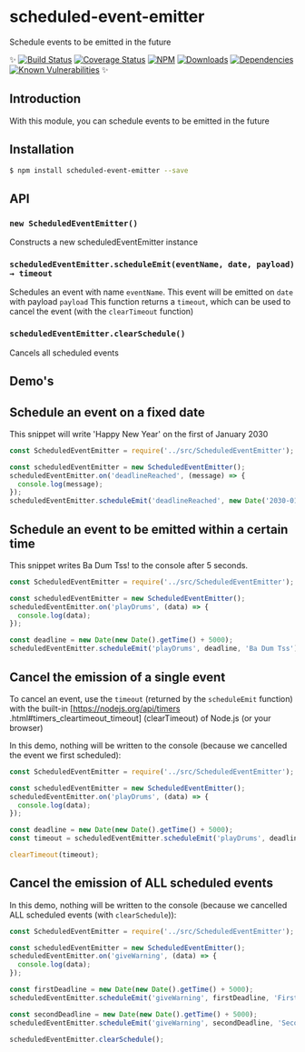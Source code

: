 # scheduled-event-emitter
Schedule events to be emitted in the future

✨ [![Build Status](http://img.shields.io/travis/seppevs/scheduled-event-emitter.svg?style=flat)](https://travis-ci.org/seppevs/scheduled-event-emitter) [![Coverage Status](https://coveralls.io/repos/github/seppevs/scheduled-event-emitter/badge.svg?branch=master)](https://coveralls.io/r/seppevs/scheduled-event-emitter) [![NPM](http://img.shields.io/npm/v/scheduled-event-emitter.svg?style=flat)](https://www.npmjs.org/package/scheduled-event-emitter) [![Downloads](http://img.shields.io/npm/dm/scheduled-event-emitter.svg?style=flat)](https://www.npmjs.org/package/scheduled-event-emitter) [![Dependencies](https://david-dm.org/seppevs/scheduled-event-emitter.svg)](https://david-dm.org/seppevs/scheduled-event-emitter) [![Known Vulnerabilities](https://snyk.io/test/github/seppevs/scheduled-event-emitter/badge.svg)](https://snyk.io/test/github/seppevs/scheduled-event-emitter) ✨

## Introduction
With this module, you can schedule events to be emitted in the future

## Installation
```bash
$ npm install scheduled-event-emitter --save
```

## API

### `new ScheduledEventEmitter()`
Constructs a new scheduledEventEmitter instance

### `scheduledEventEmitter.scheduleEmit(eventName, date, payload) → timeout`
Schedules an event with name `eventName`. This event will be emitted on `date` with payload `payload`
This function returns a `timeout`, which can be used to cancel the event (with the `clearTimeout` function) 

### `scheduledEventEmitter.clearSchedule()`
Cancels all scheduled events

## Demo's

## Schedule an event on a fixed date
This snippet will write 'Happy New Year' on the first of January 2030
```javascript
const ScheduledEventEmitter = require('../src/ScheduledEventEmitter');

const scheduledEventEmitter = new ScheduledEventEmitter();
scheduledEventEmitter.on('deadlineReached', (message) => {
  console.log(message);
});
scheduledEventEmitter.scheduleEmit('deadlineReached', new Date('2030-01-01T00:00:00.000Z'), 'Happy New Year!');
```

## Schedule an event to be emitted within a certain time
This snippet writes Ba Dum Tss! to the console after 5 seconds.
```javascript
const ScheduledEventEmitter = require('../src/ScheduledEventEmitter');

const scheduledEventEmitter = new ScheduledEventEmitter();
scheduledEventEmitter.on('playDrums', (data) => {
  console.log(data);
});

const deadline = new Date(new Date().getTime() + 5000);
scheduledEventEmitter.scheduleEmit('playDrums', deadline, 'Ba Dum Tss');
```

## Cancel the emission of a single event
To cancel an event, use the `timeout` (returned by the `scheduleEmit` function) with the built-in [https://nodejs.org/api/timers
.html#timers_cleartimeout_timeout]
(clearTimeout) of Node.js (or your browser)

In this demo, nothing will be written to the console (because we cancelled the event we first scheduled):

```javascript
const ScheduledEventEmitter = require('../src/ScheduledEventEmitter');

const scheduledEventEmitter = new ScheduledEventEmitter();
scheduledEventEmitter.on('playDrums', (data) => {
  console.log(data);
});

const deadline = new Date(new Date().getTime() + 5000);
const timeout = scheduledEventEmitter.scheduleEmit('playDrums', deadline, 'Ba Dum Tss');

clearTimeout(timeout);
```

## Cancel the emission of ALL scheduled events

In this demo, nothing will be written to the console (because we cancelled ALL scheduled events (with `clearSchedule`)):

```javascript
const ScheduledEventEmitter = require('../src/ScheduledEventEmitter');

const scheduledEventEmitter = new ScheduledEventEmitter();
scheduledEventEmitter.on('giveWarning', (data) => {
  console.log(data);
});

const firstDeadline = new Date(new Date().getTime() + 5000);
scheduledEventEmitter.scheduleEmit('giveWarning', firstDeadline, 'First warning, please fix it');

const secondDeadline = new Date(new Date().getTime() + 5000);
scheduledEventEmitter.scheduleEmit('giveWarning', secondDeadline, 'Second warning, please fix it ASAP!!');

scheduledEventEmitter.clearSchedule();
```

